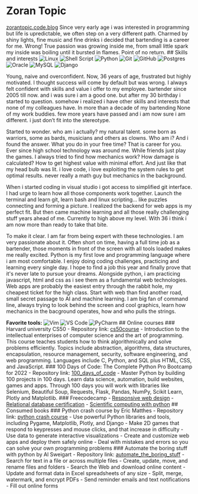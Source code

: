 # Zoran Topic

 [zorantopic.code.blog](https://zorantopic.code.blog) Since very early age i was interested in programming but life is upredictable, we often step on a very different path. Charmed by shiny lights, fine music and fine drinks i decided that bartending is a career for me. Wrong! True passion was growing inside me, from small little spark my inside was boiling until it bursted in flames. Point of no return. ## Skills and interests ![Linux](https://img.shields.io/badge/Linux-FCC624?style=for-the-badge&logo=linux&logoColor=black) ![Shell Script](https://img.shields.io/badge/shell_script-%23121011.svg?style=for-the-badge&logo=gnu-bash&logoColor=white) ![Python](https://img.shields.io/badge/python-3670A0?style=for-the-badge&logo=python&logoColor=ffdd54) ![Git](https://img.shields.io/badge/git-%23F05033.svg?style=for-the-badge&logo=git&logoColor=white) ![GitHub](https://img.shields.io/badge/github-%23121011.svg?style=for-the-badge&logo=github&logoColor=white) ![Postgres](https://img.shields.io/badge/postgres-%23316192.svg?style=for-the-badge&logo=postgresql&logoColor=white) ![Oracle](https://img.shields.io/badge/Oracle-F80000?style=for-the-badge&logo=oracle&logoColor=white) ![MySQL](https://img.shields.io/badge/mysql-%2300f.svg?style=for-the-badge&logo=mysql&logoColor=white) ![Django](https://img.shields.io/badge/django-%23092E20.svg?style=for-the-badge&logo=django&logoColor=white) 

Young, naive and overconfident. Now, 36 years of age, frustrated but highly motivated. I thought success will come by default but was wrong. I always felt confident with skills and value i offer to my employee. bartender since 2005 till now. and i was sure i am a good one. but after my 30 birthday i started to question. somehow i realized i have other skills and interests that none of my colleagues have. In more than a decade of my bartending None of my work buddies. few more years have passed and i am now sure i am different. i just don’t fit into the stereotype.

Started to wonder. who am i actually? my natural talent. some born as warriors, some as bards, musicians and others as clowns. Who am i? And i found the answer. What you do in your free time? That is career for you. Ever since high school technology was around me. While friends just play the games. I always tried to find how mechanics work? How damage is calculated? How to get highest value with minimal effort. And just like that my head bulb was lit. i love code, i love exploiting the system rules to get optimal results. never really a math guy but mechanics in the background.

When i started coding in visual studio i got access to simplified git interface. I had urge to learn how all those components work together. Launch the terminal and learn git, learn bash and linux scripting… like puzzles connecting and forming a picture. I realized the backend for web apps is my perfect fit. But then came machine learning and all those really challenging stuff years ahead of me. Currently to high above my level. With 36 i think i am now more than ready to take that bite.

To make it clear. I am far from being expert with these technologies. I am very passionate about it. Often short on time, having a full time job as a bartender, those moments in front of the screen with all tools loaded makes me really excited. Python is my first love and programming language where i am most comfortable. I enjoy doing coding challenges, practicing and learning every single day. I hope to find a job this year and finally prove that it's never late to pursue your dreams. Alongside python, i am practicing javascript, html and css as i see them as a fundamental web technologies. Web apps are probably the easiest entry through the rabbit hole, my cheapest ticket for the high class. Start with web than find another road, small secret passage to AI and machine learning. I am big fan of command line, always trying to look behind the screen and cool graphics, learn how mechanics in the bacground operates, how and who pulls the strings. 

**Favorite tools:** 
![Vim](https://img.shields.io/badge/VIM-%2311AB00.svg?style=for-the-badge&logo=vim&logoColor=white) ![VS Code](https://img.shields.io/badge/Visual_Studio_Code-0078D4?style=for-the-badge&logo=visual%20studio%20code&logoColor=white) ![PyCharm](https://img.shields.io/badge/pycharm-143?style=for-the-badge&logo=pycharm&logoColor=black&color=black&labelColor=green) ## Online courses ### Harvard university CS50 - Repository link: [cs50course](https://github.com/MorphZG/Learn-code/tree/main/cs50course) - Introduction to the intellectual enterprises of computer science and the art of programming. This course teaches students how to think algorithmically and solve problems efficiently. Topics include abstraction, algorithms, data structures, encapsulation, resource management, security, software engineering, and web programming. Languages include C, Python, and SQL plus HTML, CSS, and JavaScript. ### 100 Days of Code: The Complete Python Pro Bootcamp for 2022 - Repository link: [100_days_of_code](https://github.com/MorphZG/Learn-code/tree/main/python_learning/100_days_of_code) - Master Python by building 100 projects in 100 days. Learn data science, automation, build websites, games and apps. Through 100 days you will work with libraries like Selenium, Beautiful Soup, Requests, Flask, Pandas, NumPy, Scikit Learn, Plotly and Matplotlib. ### Freecodecamp - [Responsive web design](https://github.com/MorphZG/Learn-code/tree/main/freecodecamp/responsive%20web%20design) - [Relational database certification](https://github.com/MorphZG/Learn-code/tree/main/freecodecamp/relational%20database) - [Scientific computing with python](https://github.com/MorphZG/Learn-code/tree/main/freecodecamp/scientific%20computing%20with%20python) ## Consumed books ### Python crash course by Eric Matthes - Repository link: [python crash course](https://github.com/MorphZG/Learn-code/tree/main/python_learning/book%20python%20crash%20course) - Use powerful Python libraries and tools, including Pygame, Matplotlib, Plotly, and Django - Make 2D games that respond to keypresses and mouse clicks, and that increase in difficulty - Use data to generate interactive visualizations - Create and customize web apps and deploy them safely online - Deal with mistakes and errors so you can solve your own programming problems ### Automate the boring stuff with python by Al Sweigart - Repository link: [automate_the_boring_stuff](https://github.com/MorphZG/Learn-code/tree/main/python_learning/book%20automate_the_boring_stuff) - Search for text in a file or across multiple files - Create, update, move, and rename files and folders - Search the Web and download online content - Update and format data in Excel spreadsheets of any size - Split, merge, watermark, and encrypt PDFs - Send reminder emails and text notifications - Fill out online forms <!--- ### Learn python 3 the hard way Repository link: []() ---> <!--- comment languages: python, sql, javascript, C... Knowledge of different linux distributions and protocols, bash shell scripting, SSH, SFTP, PGP encryption docker and cloud services like aws Algorithms, data structures ---> <!--- comment Awesome GitHub Profile README https://github.com/abhisheknaiidu/awesome-github-profile-readme ---> <!--- markdown badges taken from: https://github.com/Ileriayo/markdown-badges/ more styles available ---> <!--- profile icons if you search github for some topic you will get search results with topic icon copy image link and you can paste it here ![name](link) ---> <!--- nerdfont icons https://www.nerdfonts.com/ ---> 
